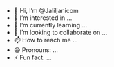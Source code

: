 - 👋 Hi, I’m @Jaliljanicom
- 👀 I’m interested in ...
- 🌱 I’m currently learning ...
- 💞️ I’m looking to collaborate on ...
- 📫 How to reach me ...
- 😄 Pronouns: ...
- ⚡ Fun fact: ...

<!---
Jaliljanicom/Jaliljanicom is a ✨ special ✨ repository because its `README.md` (this file) appears on your GitHub profile.
You can click the Preview link to take a look at your changes.
--->
